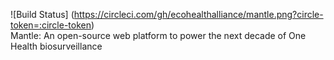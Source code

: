 ![Build Status] (https://circleci.com/gh/ecohealthalliance/mantle.png?circle-token=:circle-token)  
Mantle: An open-source web platform to power the next decade of One Health biosurveillance
